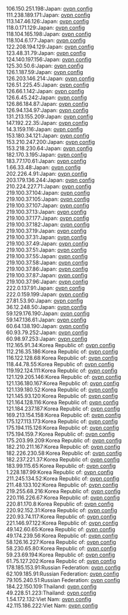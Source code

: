 106.150.251.198:Japan: [ovpn config](vpn/106_150_251_198.ovpn)  
111.238.189.171:Japan: [ovpn config](vpn/111_238_189_171.ovpn)  
113.147.46.126:Japan: [ovpn config](vpn/113_147_46_126.ovpn)  
118.0.171.129:Japan: [ovpn config](vpn/118_0_171_129.ovpn)  
118.104.165.198:Japan: [ovpn config](vpn/118_104_165_198.ovpn)  
118.104.6.177:Japan: [ovpn config](vpn/118_104_6_177.ovpn)  
122.208.194.129:Japan: [ovpn config](vpn/122_208_194_129.ovpn)  
123.48.31.79:Japan: [ovpn config](vpn/123_48_31_79.ovpn)  
124.140.197.156:Japan: [ovpn config](vpn/124_140_197_156.ovpn)  
125.30.50.6:Japan: [ovpn config](vpn/125_30_50_6.ovpn)  
126.1.187.59:Japan: [ovpn config](vpn/126_1_187_59.ovpn)  
126.203.146.214:Japan: [ovpn config](vpn/126_203_146_214.ovpn)  
126.51.225.45:Japan: [ovpn config](vpn/126_51_225_45.ovpn)  
126.66.1.142:Japan: [ovpn config](vpn/126_66_1_142.ovpn)  
126.6.45.242:Japan: [ovpn config](vpn/126_6_45_242.ovpn)  
126.86.184.87:Japan: [ovpn config](vpn/126_86_184_87.ovpn)  
126.94.134.97:Japan: [ovpn config](vpn/126_94_134_97.ovpn)  
131.213.155.209:Japan: [ovpn config](vpn/131_213_155_209.ovpn)  
147.192.22.35:Japan: [ovpn config](vpn/147_192_22_35.ovpn)  
14.3.159.116:Japan: [ovpn config](vpn/14_3_159_116.ovpn)  
153.180.34.121:Japan: [ovpn config](vpn/153_180_34_121.ovpn)  
153.210.247.200:Japan: [ovpn config](vpn/153_210_247_200.ovpn)  
153.218.230.64:Japan: [ovpn config](vpn/153_218_230_64.ovpn)  
182.170.3.195:Japan: [ovpn config](vpn/182_170_3_195.ovpn)  
183.77.170.61:Japan: [ovpn config](vpn/183_77_170_61.ovpn)  
1.66.33.48:Japan: [ovpn config](vpn/1_66_33_48.ovpn)  
202.226.4.91:Japan: [ovpn config](vpn/202_226_4_91.ovpn)  
203.179.136.244:Japan: [ovpn config](vpn/203_179_136_244.ovpn)  
210.224.227.71:Japan: [ovpn config](vpn/210_224_227_71.ovpn)  
219.100.37.104:Japan: [ovpn config](vpn/219_100_37_104.ovpn)  
219.100.37.105:Japan: [ovpn config](vpn/219_100_37_105.ovpn)  
219.100.37.107:Japan: [ovpn config](vpn/219_100_37_107.ovpn)  
219.100.37.13:Japan: [ovpn config](vpn/219_100_37_13.ovpn)  
219.100.37.177:Japan: [ovpn config](vpn/219_100_37_177.ovpn)  
219.100.37.182:Japan: [ovpn config](vpn/219_100_37_182.ovpn)  
219.100.37.19:Japan: [ovpn config](vpn/219_100_37_19.ovpn)  
219.100.37.31:Japan: [ovpn config](vpn/219_100_37_31.ovpn)  
219.100.37.49:Japan: [ovpn config](vpn/219_100_37_49.ovpn)  
219.100.37.51:Japan: [ovpn config](vpn/219_100_37_51.ovpn)  
219.100.37.55:Japan: [ovpn config](vpn/219_100_37_55.ovpn)  
219.100.37.58:Japan: [ovpn config](vpn/219_100_37_58.ovpn)  
219.100.37.86:Japan: [ovpn config](vpn/219_100_37_86.ovpn)  
219.100.37.87:Japan: [ovpn config](vpn/219_100_37_87.ovpn)  
219.100.37.96:Japan: [ovpn config](vpn/219_100_37_96.ovpn)  
222.0.137.91:Japan: [ovpn config](vpn/222_0_137_91.ovpn)  
222.0.159.199:Japan: [ovpn config](vpn/222_0_159_199.ovpn)  
27.81.53.90:Japan: [ovpn config](vpn/27_81_53_90.ovpn)  
36.12.248.50:Japan: [ovpn config](vpn/36_12_248_50.ovpn)  
59.129.176.190:Japan: [ovpn config](vpn/59_129_176_190.ovpn)  
59.147.136.61:Japan: [ovpn config](vpn/59_147_136_61.ovpn)  
60.64.138.190:Japan: [ovpn config](vpn/60_64_138_190.ovpn)  
60.93.79.252:Japan: [ovpn config](vpn/60_93_79_252.ovpn)  
60.98.97.253:Japan: [ovpn config](vpn/60_98_97_253.ovpn)  
112.165.91.34:Korea Republic of: [ovpn config](vpn/112_165_91_34.ovpn)  
112.216.35.186:Korea Republic of: [ovpn config](vpn/112_216_35_186.ovpn)  
116.122.128.68:Korea Republic of: [ovpn config](vpn/116_122_128_68.ovpn)  
118.44.78.55:Korea Republic of: [ovpn config](vpn/118_44_78_55.ovpn)  
119.192.124.111:Korea Republic of: [ovpn config](vpn/119_192_124_111.ovpn)  
121.129.205.146:Korea Republic of: [ovpn config](vpn/121_129_205_146.ovpn)  
121.136.180.167:Korea Republic of: [ovpn config](vpn/121_136_180_167.ovpn)  
121.139.180.52:Korea Republic of: [ovpn config](vpn/121_139_180_52.ovpn)  
121.145.93.120:Korea Republic of: [ovpn config](vpn/121_145_93_120.ovpn)  
121.164.128.116:Korea Republic of: [ovpn config](vpn/121_164_128_116.ovpn)  
121.184.237.187:Korea Republic of: [ovpn config](vpn/121_184_237_187.ovpn)  
169.213.154.158:Korea Republic of: [ovpn config](vpn/169_213_154_158.ovpn)  
175.127.113.173:Korea Republic of: [ovpn config](vpn/175_127_113_173.ovpn)  
175.194.115.126:Korea Republic of: [ovpn config](vpn/175_194_115_126.ovpn)  
175.194.159.7:Korea Republic of: [ovpn config](vpn/175_194_159_7.ovpn)  
175.203.99.209:Korea Republic of: [ovpn config](vpn/175_203_99_209.ovpn)  
182.210.211.167:Korea Republic of: [ovpn config](vpn/182_210_211_167.ovpn)  
182.226.230.58:Korea Republic of: [ovpn config](vpn/182_226_230_58.ovpn)  
182.237.221.37:Korea Republic of: [ovpn config](vpn/182_237_221_37.ovpn)  
183.99.115.65:Korea Republic of: [ovpn config](vpn/183_99_115_65.ovpn)  
1.228.187.99:Korea Republic of: [ovpn config](vpn/1_228_187_99.ovpn)  
211.245.134.52:Korea Republic of: [ovpn config](vpn/211_245_134_52.ovpn)  
211.48.133.102:Korea Republic of: [ovpn config](vpn/211_48_133_102.ovpn)  
219.255.68.216:Korea Republic of: [ovpn config](vpn/219_255_68_216.ovpn)  
220.116.226.67:Korea Republic of: [ovpn config](vpn/220_116_226_67.ovpn)  
220.81.170.8:Korea Republic of: [ovpn config](vpn/220_81_170_8.ovpn)  
220.92.152.31:Korea Republic of: [ovpn config](vpn/220_92_152_31.ovpn)  
220.93.74.117:Korea Republic of: [ovpn config](vpn/220_93_74_117.ovpn)  
221.146.97.122:Korea Republic of: [ovpn config](vpn/221_146_97_122.ovpn)  
49.142.60.65:Korea Republic of: [ovpn config](vpn/49_142_60_65.ovpn)  
49.174.239.56:Korea Republic of: [ovpn config](vpn/49_174_239_56.ovpn)  
58.126.16.227:Korea Republic of: [ovpn config](vpn/58_126_16_227.ovpn)  
58.230.65.80:Korea Republic of: [ovpn config](vpn/58_230_65_80.ovpn)  
59.23.69.194:Korea Republic of: [ovpn config](vpn/59_23_69_194.ovpn)  
61.75.127.202:Korea Republic of: [ovpn config](vpn/61_75_127_202.ovpn)  
178.185.153.91:Russian Federation: [ovpn config](vpn/178_185_153_91.ovpn)  
62.109.185.91:Russian Federation: [ovpn config](vpn/62_109_185_91.ovpn)  
79.105.240.51:Russian Federation: [ovpn config](vpn/79_105_240_51.ovpn)  
184.22.150.109:Thailand: [ovpn config](vpn/184_22_150_109.ovpn)  
49.228.51.223:Thailand: [ovpn config](vpn/49_228_51_223.ovpn)  
1.54.172.132:Viet Nam: [ovpn config](vpn/1_54_172_132.ovpn)  
42.115.186.222:Viet Nam: [ovpn config](vpn/42_115_186_222.ovpn)  
